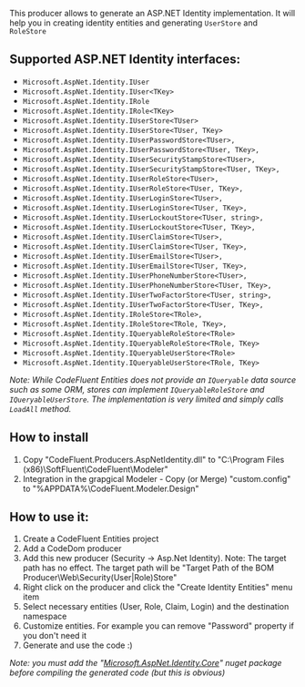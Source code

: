 This producer allows to generate an ASP.NET Identity implementation. It will help you in creating identity entities and generating `UserStore` and `RoleStore`

## Supported ASP.NET Identity interfaces:
- `Microsoft.AspNet.Identity.IUser`
- `Microsoft.AspNet.Identity.IUser<TKey>`
- `Microsoft.AspNet.Identity.IRole`
- `Microsoft.AspNet.Identity.IRole<TKey>`
- `Microsoft.AspNet.Identity.IUserStore<TUser>`
- `Microsoft.AspNet.Identity.IUserStore<TUser, TKey>`
- `Microsoft.AspNet.Identity.IUserPasswordStore<TUser>,`
- `Microsoft.AspNet.Identity.IUserPasswordStore<TUser, TKey>,`
- `Microsoft.AspNet.Identity.IUserSecurityStampStore<TUser>,`
- `Microsoft.AspNet.Identity.IUserSecurityStampStore<TUser, TKey>,`
- `Microsoft.AspNet.Identity.IUserRoleStore<TUser>,`
- `Microsoft.AspNet.Identity.IUserRoleStore<TUser, TKey>,`
- `Microsoft.AspNet.Identity.IUserLoginStore<TUser>,`
- `Microsoft.AspNet.Identity.IUserLoginStore<TUser, TKey>,`
- `Microsoft.AspNet.Identity.IUserLockoutStore<TUser, string>,`
- `Microsoft.AspNet.Identity.IUserLockoutStore<TUser, TKey>,`
- `Microsoft.AspNet.Identity.IUserClaimStore<TUser>,`
- `Microsoft.AspNet.Identity.IUserClaimStore<TUser, TKey>,`
- `Microsoft.AspNet.Identity.IUserEmailStore<TUser>,`
- `Microsoft.AspNet.Identity.IUserEmailStore<TUser, TKey>,`
- `Microsoft.AspNet.Identity.IUserPhoneNumberStore<TUser>,`
- `Microsoft.AspNet.Identity.IUserPhoneNumberStore<TUser, TKey>,`
- `Microsoft.AspNet.Identity.IUserTwoFactorStore<TUser, string>,`
- `Microsoft.AspNet.Identity.IUserTwoFactorStore<TUser, TKey>,`
- `Microsoft.AspNet.Identity.IRoleStore<TRole>,`
- `Microsoft.AspNet.Identity.IRoleStore<TRole, TKey>,`
- `Microsoft.AspNet.Identity.IQueryableRoleStore<TRole>`
- `Microsoft.AspNet.Identity.IQueryableRoleStore<TRole, TKey>`
- `Microsoft.AspNet.Identity.IQueryableUserStore<TRole>`
- `Microsoft.AspNet.Identity.IQueryableUserStore<TRole, TKey>`

*Note: While CodeFluent Entities does not provide an `IQueryable` data source such as some ORM, stores can implement `IQueryableRoleStore` and `IQueryableUserStore`. The implementation is very limited and simply calls `LoadAll` method.*

## How to install
1. Copy "CodeFluent.Producers.AspNetIdentity.dll" to "C:\Program Files (x86)\SoftFluent\CodeFluent\Modeler"
2. Integration in the grapgical Modeler - Copy (or Merge) "custom.config" to "%APPDATA%\CodeFluent.Modeler.Design"

## How to use it:
1. Create a CodeFluent Entities project
2. Add a CodeDom producer
3. Add this new producer (Security -> Asp.Net Identity). Note: The target path has no effect. The target path will be "Target Path of the BOM Producer\Web\Security\(User|Role)Store"
4. Right click on the producer and click the "Create Identity Entities" menu item
5. Select necessary entities (User, Role, Claim, Login) and the destination namespace
6. Customize entities. For example you can remove "Password" property if you don't need it
7. Generate and use the code :)

*Note: you must add the "[Microsoft.AspNet.Identity.Core](https://www.nuget.org/packages/Microsoft.AspNet.Identity.Core)" nuget package before compiling the generated code (but this is obvious)*
